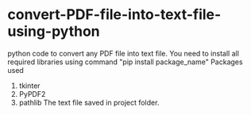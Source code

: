 # convert-PDF-file-into-text-file-using-python
python code to convert any PDF file into text file.
 You need to install all required libraries using command "pip install package_name"
  Packages used
  1) tkinter
  2) PyPDF2
  3) pathlib
The text file saved in project folder.
